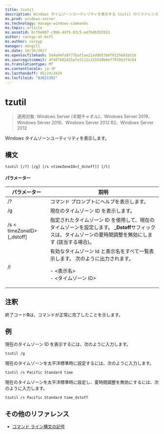 ```yaml
---
title: tzutil
description: Windows タイムゾーンユーティリティを表示する tzutil のリファレンストピックです。
ms.prod: windows-server
ms.technology: manage-windows-commands
ms.topic: article
ms.assetid: bcf6e007-c9b6-4df5-83c5-ed7b4b1b5913
author: coreyp-at-msft
ms.author: coreyp
manager: dongill
ms.date: 10/16/2017
ms.openlocfilehash: 5d4a94fa9f776af1ae21ad9057b6f9225691b516
ms.sourcegitcommit: 4f407b82435afe3111c215510b0ef797863f9cb4
ms.translationtype: MT
ms.contentlocale: ja-JP
ms.lasthandoff: 05/24/2020
ms.locfileid: "83821302"
---
```

# <a name="tzutil"></a>tzutil

> 適用対象: Windows Server (半期チャネル)、Windows Server 2019、Windows Server 2016、Windows Server 2012 R2、Windows Server 2012

Windows タイムゾーンユーティリティを表示します。

## <a name="syntax"></a>構文
```
tzutil [/?] [/g] [/s <timeZoneID>[_dstoff]] [/l]
```
#### <a name="parameters"></a>パラメーター
|パラメーター|説明|
|-------|--------|
|/?|コマンド プロンプトにヘルプを表示します。|
|/g|現在のタイムゾーン ID を表示します。|
|/s \< timeZoneID> [_dstoff]|指定されたタイムゾーン ID を使用して、現在のタイムゾーンを設定します。 **_Dstoff**サフィックスは、タイムゾーンの夏時間調整を無効にします (該当する場合)。|
|/l|有効なタイムゾーン Id と表示名をすべて一覧表示します。 次のように出力されます。<p>-   \<表示名><br />-   \<タイムゾーン ID>|

## <a name="remarks"></a>注釈
終了コード**0**は、コマンドが正常に完了したことを示します。

## <a name="examples"></a>例
現在のタイムゾーン ID を表示するには、次のように入力します。
```
tzutil /g
```
現在のタイムゾーンを太平洋標準時に設定するには、次のように入力します。
```
tzutil /s Pacific Standard time
```
現在のタイムゾーンを太平洋標準時に設定し、夏時間調整を無効にするには、次のように入力します。
```
tzutil /s Pacific Standard time_dstoff
```
## <a name="additional-references"></a>その他のリファレンス
- [コマンド ライン構文の記号](command-line-syntax-key.md)

